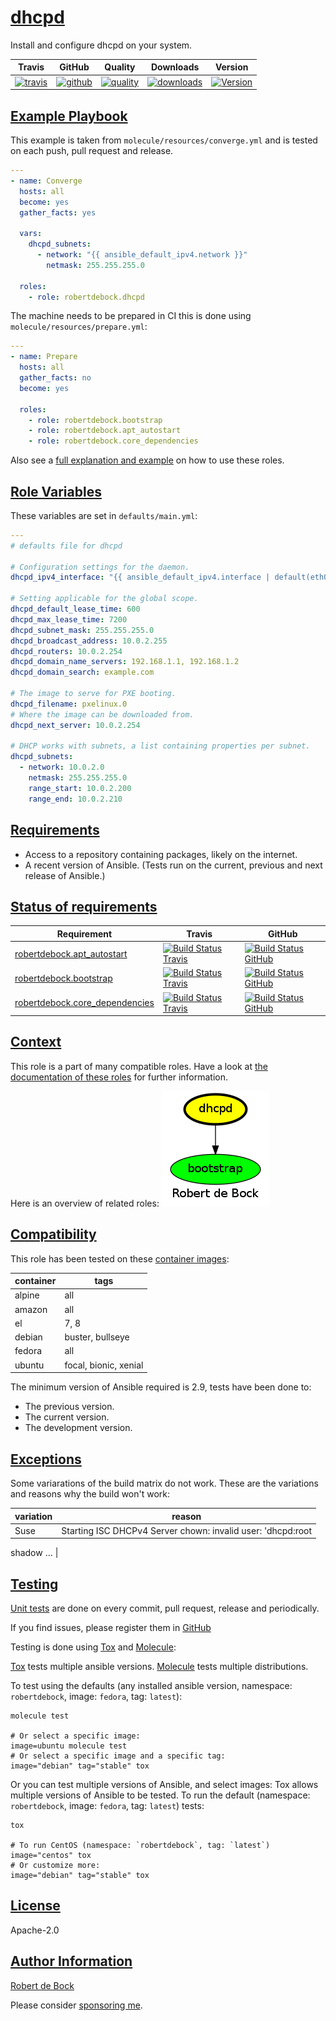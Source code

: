 # [dhcpd](#dhcpd)

Install and configure dhcpd on your system.

|Travis|GitHub|Quality|Downloads|Version|
|------|------|-------|---------|-------|
|[![travis](https://travis-ci.com/robertdebock/ansible-role-dhcpd.svg?branch=master)](https://travis-ci.com/robertdebock/ansible-role-dhcpd)|[![github](https://github.com/robertdebock/ansible-role-dhcpd/workflows/Ansible%20Molecule/badge.svg)](https://github.com/robertdebock/ansible-role-dhcpd/actions)|[![quality](https://img.shields.io/ansible/quality/21853)](https://galaxy.ansible.com/robertdebock/dhcpd)|[![downloads](https://img.shields.io/ansible/role/d/21853)](https://galaxy.ansible.com/robertdebock/dhcpd)|[![Version](https://img.shields.io/github/release/robertdebock/ansible-role-dhcpd.svg)](https://github.com/robertdebock/ansible-role-dhcpd/releases/)|

## [Example Playbook](#example-playbook)

This example is taken from `molecule/resources/converge.yml` and is tested on each push, pull request and release.
```yaml
---
- name: Converge
  hosts: all
  become: yes
  gather_facts: yes

  vars:
    dhcpd_subnets:
      - network: "{{ ansible_default_ipv4.network }}"
        netmask: 255.255.255.0

  roles:
    - role: robertdebock.dhcpd
```

The machine needs to be prepared in CI this is done using `molecule/resources/prepare.yml`:
```yaml
---
- name: Prepare
  hosts: all
  gather_facts: no
  become: yes

  roles:
    - role: robertdebock.bootstrap
    - role: robertdebock.apt_autostart
    - role: robertdebock.core_dependencies
```

Also see a [full explanation and example](https://robertdebock.nl/how-to-use-these-roles.html) on how to use these roles.

## [Role Variables](#role-variables)

These variables are set in `defaults/main.yml`:
```yaml
---
# defaults file for dhcpd

# Configuration settings for the daemon.
dhcpd_ipv4_interface: "{{ ansible_default_ipv4.interface | default(eth0) }}"

# Setting applicable for the global scope.
dhcpd_default_lease_time: 600
dhcpd_max_lease_time: 7200
dhcpd_subnet_mask: 255.255.255.0
dhcpd_broadcast_address: 10.0.2.255
dhcpd_routers: 10.0.2.254
dhcpd_domain_name_servers: 192.168.1.1, 192.168.1.2
dhcpd_domain_search: example.com

# The image to serve for PXE booting.
dhcpd_filename: pxelinux.0
# Where the image can be downloaded from.
dhcpd_next_server: 10.0.2.254

# DHCP works with subnets, a list containing properties per subnet.
dhcpd_subnets:
  - network: 10.0.2.0
    netmask: 255.255.255.0
    range_start: 10.0.2.200
    range_end: 10.0.2.210
```

## [Requirements](#requirements)

- Access to a repository containing packages, likely on the internet.
- A recent version of Ansible. (Tests run on the current, previous and next release of Ansible.)

## [Status of requirements](#status-of-requirements)

| Requirement | Travis | GitHub |
|-------------|--------|--------|
| [robertdebock.apt_autostart](https://galaxy.ansible.com/robertdebock/apt_autostart) | [![Build Status Travis](https://travis-ci.com/robertdebock/ansible-role-apt_autostart.svg?branch=master)](https://travis-ci.com/robertdebock/ansible-role-apt_autostart) | [![Build Status GitHub](https://github.com/robertdebock/ansible-role-apt_autostart/workflows/Ansible%20Molecule/badge.svg)](https://github.com/robertdebock/ansible-role-apt_autostart/actions) |
| [robertdebock.bootstrap](https://galaxy.ansible.com/robertdebock/bootstrap) | [![Build Status Travis](https://travis-ci.com/robertdebock/ansible-role-bootstrap.svg?branch=master)](https://travis-ci.com/robertdebock/ansible-role-bootstrap) | [![Build Status GitHub](https://github.com/robertdebock/ansible-role-bootstrap/workflows/Ansible%20Molecule/badge.svg)](https://github.com/robertdebock/ansible-role-bootstrap/actions) |
| [robertdebock.core_dependencies](https://galaxy.ansible.com/robertdebock/core_dependencies) | [![Build Status Travis](https://travis-ci.com/robertdebock/ansible-role-core_dependencies.svg?branch=master)](https://travis-ci.com/robertdebock/ansible-role-core_dependencies) | [![Build Status GitHub](https://github.com/robertdebock/ansible-role-core_dependencies/workflows/Ansible%20Molecule/badge.svg)](https://github.com/robertdebock/ansible-role-core_dependencies/actions) |

## [Context](#context)

This role is a part of many compatible roles. Have a look at [the documentation of these roles](https://robertdebock.nl/) for further information.

Here is an overview of related roles:
![dependencies](https://raw.githubusercontent.com/robertdebock/drawings/artifacts/dhcpd.png "Dependency")

## [Compatibility](#compatibility)

This role has been tested on these [container images](https://hub.docker.com/u/robertdebock):

|container|tags|
|---------|----|
|alpine|all|
|amazon|all|
|el|7, 8|
|debian|buster, bullseye|
|fedora|all|
|ubuntu|focal, bionic, xenial|

The minimum version of Ansible required is 2.9, tests have been done to:

- The previous version.
- The current version.
- The development version.

## [Exceptions](#exceptions)

Some variarations of the build matrix do not work. These are the variations and reasons why the build won't work:

| variation                 | reason                 |
|---------------------------|------------------------|
| Suse | Starting ISC DHCPv4 Server chown: invalid user: 'dhcpd:root
shadow
... |


## [Testing](#testing)

[Unit tests](https://travis-ci.com/robertdebock/ansible-role-dhcpd) are done on every commit, pull request, release and periodically.

If you find issues, please register them in [GitHub](https://github.com/robertdebock/ansible-role-dhcpd/issues)

Testing is done using [Tox](https://tox.readthedocs.io/en/latest/) and [Molecule](https://github.com/ansible/molecule):

[Tox](https://tox.readthedocs.io/en/latest/) tests multiple ansible versions.
[Molecule](https://github.com/ansible/molecule) tests multiple distributions.

To test using the defaults (any installed ansible version, namespace: `robertdebock`, image: `fedora`, tag: `latest`):

```
molecule test

# Or select a specific image:
image=ubuntu molecule test
# Or select a specific image and a specific tag:
image="debian" tag="stable" tox
```

Or you can test multiple versions of Ansible, and select images:
Tox allows multiple versions of Ansible to be tested. To run the default (namespace: `robertdebock`, image: `fedora`, tag: `latest`) tests:

```
tox

# To run CentOS (namespace: `robertdebock`, tag: `latest`)
image="centos" tox
# Or customize more:
image="debian" tag="stable" tox
```

## [License](#license)

Apache-2.0


## [Author Information](#author-information)

[Robert de Bock](https://robertdebock.nl/)

Please consider [sponsoring me](https://github.com/sponsors/robertdebock).
